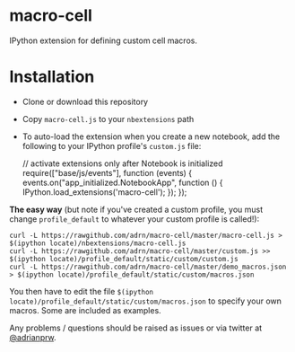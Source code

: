 macro-cell
==========

IPython extension for defining custom cell macros.

Installation
============
* Clone or download this repository
* Copy `macro-cell.js` to your `nbextensions` path
* To auto-load the extension when you create a new notebook, add the following to your IPython profile's `custom.js` file:


    // activate extensions only after Notebook is initialized
    require(["base/js/events"], function (events) {
        events.on("app_initialized.NotebookApp", function () {
                IPython.load_extensions('macro-cell');
        });
    });

__The easy way__ (but note if you've created a custom profile, you must change `profile_default` to whatever your custom profile is called!):

    curl -L https://rawgithub.com/adrn/macro-cell/master/macro-cell.js > $(ipython locate)/nbextensions/macro-cell.js
    curl -L https://rawgithub.com/adrn/macro-cell/master/custom.js >> $(ipython locate)/profile_default/static/custom/custom.js
    curl -L https://rawgithub.com/adrn/macro-cell/master/demo_macros.json > $(ipython locate)/profile_default/static/custom/macros.json

You then have to edit the file `$(ipython locate)/profile_default/static/custom/macros.json` to specify your own macros. Some are included as examples.

Any problems / questions should be raised as issues or via twitter at [@adrianprw](https://twitter.com/adrianprw).
